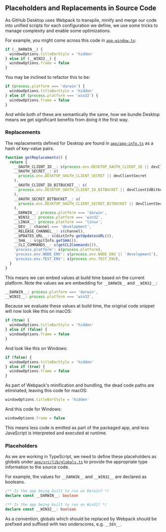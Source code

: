 ## Placeholders and Replacements in Source Code

As GitHub Desktop uses Webpack to transpile, minify and merge our code
into unified scripts for each configuration we define, we use some tricks
to manage complexity and enable some optimizations.

For example, you might come across this code in [`app-window.ts`](https://github.com/desktop/desktop/blob/development/app/src/main-process/app-window.ts):

```ts
if (__DARWIN__) {
  windowOptions.titleBarStyle = 'hidden'
} else if (__WIN32__) {
  windowOptions.frame = false
}
```

You may be inclined to refactor this to be:

```ts
if (process.platform === 'darwin') {
  windowOptions.titleBarStyle = 'hidden'
} else if (process.platform === 'win32') {
  windowOptions.frame = false
}
```

And while both of these are semantically the same, how we bundle Desktop means
we get significant benefits from doing it the first way.

### Replacements

The replacements defined for Desktop are found in [`app/app-info.ts`](https://github.com/desktop/desktop/blob/development/app/app-info.ts)
as a hash of key-value pairs.

```ts
function getReplacements() {
  return {
    __OAUTH_CLIENT_ID__: s(process.env.DESKTOP_OAUTH_CLIENT_ID || devClientId),
    __OAUTH_SECRET__: s(
      process.env.DESKTOP_OAUTH_CLIENT_SECRET || devClientSecret
    ),
    __OAUTH_CLIENT_ID_BITBUCKET__: s(
      process.env.DESKTOP_OAUTH_CLIENT_ID_BITBUCKET || devClientIdBitbucket
    ),
    __OAUTH_SECRET_BITBUCKET__: s(
      process.env.DESKTOP_OAUTH_CLIENT_SECRET_BITBUCKET || devClientSecretBitbucket
    ),
    __DARWIN__: process.platform === 'darwin',
    __WIN32__: process.platform === 'win32',
    __LINUX__: process.platform === 'linux',
    __DEV__: channel === 'development',
    __RELEASE_CHANNEL__: s(channel),
    __UPDATES_URL__: s(distInfo.getUpdatesURL()),
    __SHA__: s(gitInfo.getSHA()),
    __CLI_COMMANDS__: s(getCLICommands()),
    'process.platform': s(process.platform),
    'process.env.NODE_ENV': s(process.env.NODE_ENV || 'development'),
    'process.env.TEST_ENV': s(process.env.TEST_ENV),
  }
}
```

This means we can embed values at build time based on the current platform.
Note the values we are embedding for `__DARWIN__` and `__WIN32__`:

```ts
__DARWIN__: process.platform === 'darwin',
__WIN32__: process.platform === 'win32',
```

Because we evaluate these values at build time, the original code snippet will
now look like this on macOS:

```js
if (true) {
  windowOptions.titleBarStyle = 'hidden'
} else if (false) {
  windowOptions.frame = false
}
```

And look like this on Windows:

```js
if (false) {
  windowOptions.titleBarStyle = 'hidden'
} else if (true) {
  windowOptions.frame = false
}
```

As part of Webpack's minification and bundling, the dead code paths are
eliminated, leaving this code for macOS:

```js
windowOptions.titleBarStyle = 'hidden'
```

And this code for Windows:

```js
windowOptions.frame = false
```

This means less code is emitted as part of the packaged app, and less
JavaScript is interpreted and executed at runtime.

### Placeholders

As we are working in TypeScript, we need to define these placeholders as
globals under [`app/src/lib/globals.ts`](https://github.com/desktop/desktop/blob/development/app/src/lib/globals.d.ts)
to provide the appropriate type information to the source code.

For example, the values for `__DARWIN__` and `__WIN32__` are declared as
booleans.

```ts
/** Is the app being built to run on Darwin? */
declare const __DARWIN__: boolean

/** Is the app being built to run on Win32? */
declare const __WIN32__: boolean
```

As a convention, globals which should be replaced by Webpack should be prefixed
and suffixed with two underscores, e.g. `__DEV__`.
